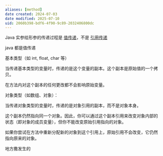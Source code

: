 ```yaml
---
aliases: [method]
date created: 2024-07-03
date modified: 2025-07-10
uid: 2060b398-bdf6-4f90-9c89-2032406800dc
---
```


Java 实参给形参的传递过程是 [值传递](值传递.md)，不是 [引用传递](引用传递)

java 都是值传递

基本类型（如 int, float, char 等）

当传递基本类型的变量时，传递的是这个变量的副本。这个副本是原始值的一个拷贝。

在方法内对这个副本的任何更改都不会影响原始变量。

对象类型（如数组、对象）：

当传递对象类型的变量时，传递的是对象引用的副本，而不是对象本身。

这个副本仍然指向同一个对象。因此，你可以通过这个副本引用来改变对象内部的状态（即对象的成员变量），但你不能改变原始引用指向的对象。

如果你尝试在方法中重新分配新的对象到这个引用上，原始引用不会改变，它仍然指向原来的对象。

地方撒发生的
